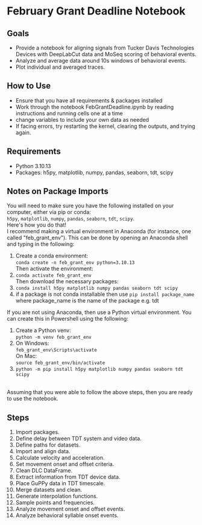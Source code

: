 # February Grant Deadline Notebook

## Goals
- Provide a notebook for aligning signals from Tucker Davis Technologies Devices with DeepLabCut data and MoSeq scoring of behavioral events.
- Analyze and average data around 10s windows of behavioral events.
- Plot individual and averaged traces.

## How to Use
- Ensure that you have all requirements & packages installed
- Work through the notebook FebGrantDeadline.ipynb by reading instructions and running cells one at a time 
- change variables to include your own data as needed 
- If facing errors, try restarting the kernel, clearing the outputs, and trying again.
  
## Requirements
- Python 3.10.13 
- Packages: h5py, matplotlib, numpy, pandas, seaborn, tdt, scipy

## Notes on Package Imports

You will need to make sure you have the following installed on your computer, either via pip or conda: <br>
      `h5py`, `matplotlib`, `numpy`, `pandas`, `seaborn`, `tdt`, `scipy`. <br>
Here's how you do that! <br>
I recommend making a virtual environment in Anaconda (for instance, one called "feb_grant_env"). This can be done by opening an Anaconda shell and typing in the following: <br>
1. Create a conda environment: <br> `conda create -n feb_grant_env python=3.10.13` <br> Then activate the environment: <br>
2. `conda activate feb_grant_env` <br> Then download the necessary packages: <br>
3. `conda install h5py matplotlib numpy pandas seaborn tdt scipy`
4. if a package is not conda installable then use `pip install package_name` where package_name is the name of the package e.g. tdt

If you are not using Anaconda, then use a Python virtual environment. You can create this in Powershell using the following: <br>
1. Create a Python venv: <br> `python -m venv feb_grant_env` <br>
2. On Windows: <br> `feb_grant_env\Scripts\activate` <br> On Mac: <br> `source feb_grant_env/bin/activate` <br>
3. `python -m pip install h5py matplotlib numpy pandas seaborn tdt scipy`
<br><br>

Assuming that you were able to follow the above steps, then you are ready to use the notebook.

## Steps
1. Import packages.
2. Define delay between TDT system and video data.
3. Define paths for datasets.
4. Import and align data.
5. Calculate velocity and acceleration.
6. Set movement onset and offset criteria.
7. Clean DLC DataFrame.
8. Extract information from TDT device data.
9. Place GuPPy data in TDT timescale.
10. Merge datasets and clean.
11. Generate interpolation functions.
12. Sample points and frequencies.
13. Analyze movement onset and offset events.
14. Analyze behavioral syllable onset events.